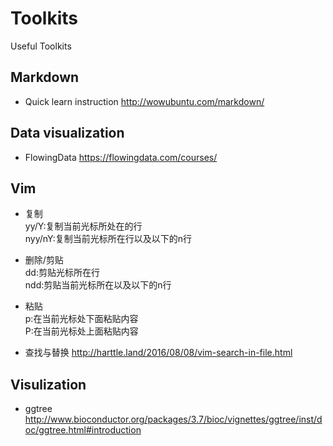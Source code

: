 # Toolkits
Useful Toolkits
## Markdown
* Quick learn instruction http://wowubuntu.com/markdown/
## Data visualization
* FlowingData https://flowingdata.com/courses/
## Vim 
* 复制 
<br>yy/Y:复制当前光标所处在的行<br>
nyy/nY:复制当前光标所在行以及以下的n行

* 删除/剪贴<br>
dd:剪贴光标所在行
<br> ndd:剪贴当前光标所在以及以下的n行
* 粘贴<br>
p:在当前光标处下面粘贴内容
<br>P:在当前光标处上面粘贴内容

* 查找与替换 http://harttle.land/2016/08/08/vim-search-in-file.html
## Visulization
* ggtree http://www.bioconductor.org/packages/3.7/bioc/vignettes/ggtree/inst/doc/ggtree.html#introduction
